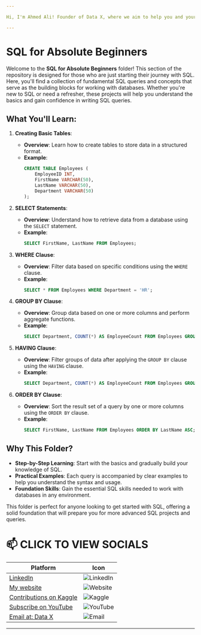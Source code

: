 ```yaml
---

Hi, I'm Ahmed Ali! Founder of Data X, where we aim to help you and your business with data science, data analysis, machine learning, and AI solutions. Please don’t forget to follow me for more projects like this.

---
```


# SQL for Absolute Beginners

Welcome to the **SQL for Absolute Beginners** folder! This section of the repository is designed for those who are just starting their journey with SQL. Here, you'll find a collection of fundamental SQL queries and concepts that serve as the building blocks for working with databases. Whether you're new to SQL or need a refresher, these projects will help you understand the basics and gain confidence in writing SQL queries.

## What You'll Learn:

1. **Creating Basic Tables**:
   - **Overview**: Learn how to create tables to store data in a structured format.
   - **Example**:
     ```sql
     CREATE TABLE Employees (
         EmployeeID INT,
         FirstName VARCHAR(50),
         LastName VARCHAR(50),
         Department VARCHAR(50)
     );
     ```

2. **SELECT Statements**:
   - **Overview**: Understand how to retrieve data from a database using the `SELECT` statement.
   - **Example**:
     ```sql
     SELECT FirstName, LastName FROM Employees;
     ```

3. **WHERE Clause**:
   - **Overview**: Filter data based on specific conditions using the `WHERE` clause.
   - **Example**:
     ```sql
     SELECT * FROM Employees WHERE Department = 'HR';
     ```

4. **GROUP BY Clause**:
   - **Overview**: Group data based on one or more columns and perform aggregate functions.
   - **Example**:
     ```sql
     SELECT Department, COUNT(*) AS EmployeeCount FROM Employees GROUP BY Department;
     ```

5. **HAVING Clause**:
   - **Overview**: Filter groups of data after applying the `GROUP BY` clause using the `HAVING` clause.
   - **Example**:
     ```sql
     SELECT Department, COUNT(*) AS EmployeeCount FROM Employees GROUP BY Department HAVING EmployeeCount > 5;
     ```

6. **ORDER BY Clause**:
   - **Overview**: Sort the result set of a query by one or more columns using the `ORDER BY` clause.
   - **Example**:
     ```sql
     SELECT FirstName, LastName FROM Employees ORDER BY LastName ASC;
     ```

## Why This Folder?

- **Step-by-Step Learning**: Start with the basics and gradually build your knowledge of SQL.
- **Practical Examples**: Each query is accompanied by clear examples to help you understand the syntax and usage.
- **Foundation Skills**: Gain the essential SQL skills needed to work with databases in any environment.

This folder is perfect for anyone looking to get started with SQL, offering a solid foundation that will prepare you for more advanced SQL projects and queries.

# 📫 CLICK TO VIEW SOCIALS

| Platform                                   | Icon                                                                                 |
|--------------------------------------------|--------------------------------------------------------------------------------------|
| [LinkedIn](https://www.linkedin.com/in/rajaahmedalikhan)   | ![LinkedIn](https://img.shields.io/badge/-LinkedIn-0077B5?logo=linkedin&logoColor=white)   |
| [My website](https://dataxofficial.com)         | ![Website](https://img.shields.io/badge/-Website-FF6600?logo=web&logoColor=white)         |
| [Contributions on Kaggle](https://www.kaggle.com/datascientist97) | ![Kaggle](https://img.shields.io/badge/-Kaggle-20BEFF?logo=kaggle&logoColor=white)      |
| [Subscribe on YouTube](https://www.youtube.com/@datax_official) | ![YouTube](https://img.shields.io/badge/-YouTube-FF0000?logo=youtube&logoColor=white) |
| [Email at: Data X](mailto:datascientist097@gmail.com)     | ![Email](https://img.shields.io/badge/-Email-D14836?logo=gmail&logoColor=white)          |

---


